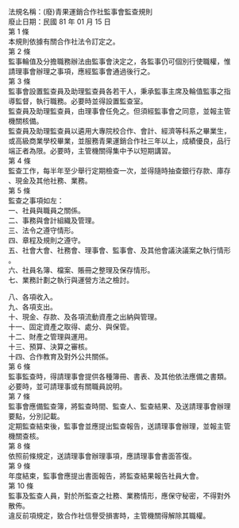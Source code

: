 法規名稱：(廢)青果運銷合作社監事會監查規則  
廢止日期：民國 81 年 01 月 15 日  
第 1 條  
本規則依據有關合作社法令訂定之。  
第 2 條  
監事輪值及分擔職務辦法由監事會決定之，各監事仍可個別行使職權，惟  
請理事會辦理之事項，應經監事會通過後行之。  
第 3 條  
監事會設置監查員及助理監查員各若干人，秉承監事主席及輪值監事之指  
導監督，執行職務。必要時並得設置監查室。  
監查員及助理監查員，由理事會任免之。但須經監事會之同意，並報主管  
機關核備。  
監查員及助理監查員以遴用大專院校合作、會計、經濟等科系之畢業生，  
或高級商業學校畢業，並服務青果運銷合作社三年以上，成績優良，品行  
端正者為限。必要時，主管機關得集中予以短期講習。  
第 4 條  
監查工作，每半年至少舉行定期檢查一次，並得隨時抽查銀行存款、庫存  
、現金及其他社務、業務。  
第 5 條  
監查之事項如左：  
一、社員與職員之關係。  
二、事務與會計組織及管理。  
三、法令之遵守情形。  
四、章程及規則之遵守。  
五、社會大會、社務會、理事會、監事會、及其他會議決議案之執行情形  
。  
六、社員名簿、檔案、賬冊之整理及保存情形。  
七、業務計劃之執行與運營方法之檢討。  


八、各項收入。  
九、各項支出。  
十、現金、存款、及各項流動資產之出納與管理。  
十一、固定資產之取得、處分、與保管。  
十二、財產之管理與運用。  
十三、預算、決算之審核。  
十四、合作教育及對外公共關係。  
第 6 條  
監事監查時，得請理事會提供各種簿冊、書表、及其他依法應備之書類。  
必要時，並可請理事或有關職員說明。  
第 7 條  
監事會應備監查簿，將監查時間、監查人、監查結果、及送請理事會辦理  
要點，分別記載。  
定期監查結束後，監事會並應提出監查報告，送請理事會辦理，並報主管  
機關查核。  
第 8 條  
依照前條規定，送請理事會辦理事項，應請理事會書面答復。  
第 9 條  
年度結束，監事會應提出書面報告，將監查結果報告社員大會。  
第 10 條  
監事及監查人員，對於所監查之社務、業務情形，應保守秘密，不得對外  
散佈。  
違反前項規定，致合作社信譽受損害時，主管機關得解除其職權。  


